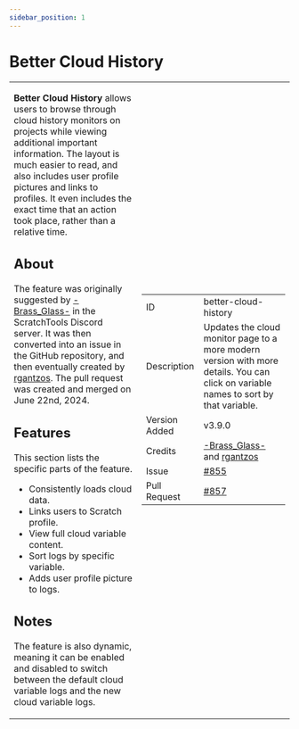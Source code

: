 ```yaml
---
sidebar_position: 1
---
```


# Better Cloud History
<table class="split-content">
    <tr>
    <td>
    <p><b>Better Cloud History</b> allows users to browse through cloud history monitors on projects while viewing additional important information. The layout is much easier to read, and also includes user profile pictures and links to profiles. It even includes the exact time that an action took place, rather than a relative time.</p>
    <h2>About</h2>
    <p>The feature was originally suggested by <a href="https://scratch.mit.edu/users/-Brass_Glass-/">-Brass_Glass-</a> in the ScratchTools Discord server. It was then converted into an issue in the GitHub repository, and then eventually created by <a href="https://scratch.mit.edu/users/rgantzos/">rgantzos</a>. The pull request was created and merged on June 22nd, 2024.</p>
    <h2>Features</h2>
    <p>This section lists the specific parts of the feature.</p>
    <ul>
        <li>Consistently loads cloud data.</li>
        <li>Links users to Scratch profile.</li>
        <li>View full cloud variable content.</li>
        <li>Sort logs by specific variable.</li>
        <li>Adds user profile picture to logs.</li>
    </ul>
    <h2>Notes</h2>
    <p>The feature is also dynamic, meaning it can be enabled and disabled to switch between the default cloud variable logs and the new cloud variable logs.</p>
    </td>
    <td><div class="feature-info">
<div style={{ backgroundImage: "url(https://raw.githubusercontent.com/STForScratch/data/main/images/better-cloud-history.png)" }}></div>
    <table>
        <tr><td>ID</td><td>better-cloud-history</td></tr>
        <tr><td>Description</td><td>Updates the cloud monitor page to a more modern version with more details. You can click on variable names to sort by that variable.</td></tr>
        <tr><td>Version Added</td><td>v3.9.0</td></tr>
        <tr><td>Credits</td><td><a href="https://scratch.mit.edu/users/-Brass_Glass-/">-Brass_Glass-</a> and <a href="https://scratch.mit.edu/users/rgantzos/">rgantzos</a></td></tr>
        <tr><td>Issue</td><td><a href="https://github.com/STForScratch/ScratchTools/issues/855">#855</a></td></tr>
        <tr><td>Pull Request</td><td><a href="https://github.com/STForScratch/ScratchTools/pull/857">#857</a></td></tr>
    </table>
    </div>
    </td>
     </tr>
</table>
